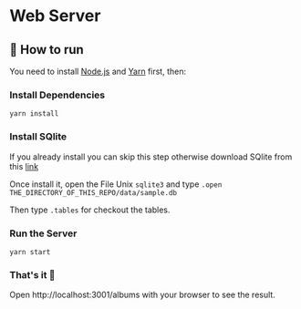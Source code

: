 # Web Server

## 👷 How to run
You need to install [Node.js](https://nodejs.org/it/) and [Yarn](https://yarnpkg.com/) first, then:

### Install Dependencies
```
yarn install
```

### Install SQlite
If you already install you can skip this step otherwise download SQlite from this [link](https://www.sqlite.org/download.html)

Once install it, open the File Unix <code>sqlite3</code> and type <code>.open THE_DIRECTORY_OF_THIS_REPO/data/sample.db</code>

Then type <code>.tables</code> for checkout the tables. 

### Run the Server

```
yarn start
```

### That's it 🚀
Open http://localhost:3001/albums with your browser to see the result.
